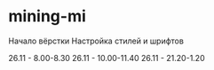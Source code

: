 # mining-mi

Начало вёрстки
Настройка стилей и шрифтов

26.11 - 8.00-8.30
26.11 - 10.00-11.40
26.11 - 21.20-1.20
